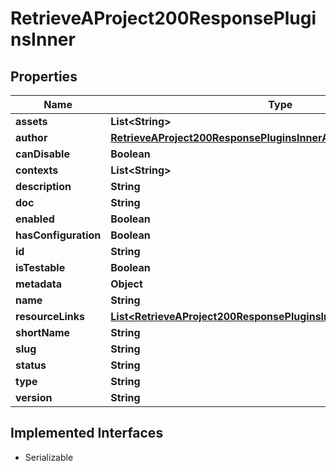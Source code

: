 

# RetrieveAProject200ResponsePluginsInner


## Properties

| Name | Type | Description | Notes |
|------------ | ------------- | ------------- | -------------|
|**assets** | **List&lt;String&gt;** |  |  |
|**author** | [**RetrieveAProject200ResponsePluginsInnerAuthor**](RetrieveAProject200ResponsePluginsInnerAuthor.md) |  |  [optional] |
|**canDisable** | **Boolean** |  |  |
|**contexts** | **List&lt;String&gt;** |  |  |
|**description** | **String** |  |  [optional] |
|**doc** | **String** |  |  |
|**enabled** | **Boolean** |  |  |
|**hasConfiguration** | **Boolean** |  |  |
|**id** | **String** |  |  |
|**isTestable** | **Boolean** |  |  |
|**metadata** | **Object** |  |  |
|**name** | **String** |  |  |
|**resourceLinks** | [**List&lt;RetrieveAProject200ResponsePluginsInnerResourceLinksInner&gt;**](RetrieveAProject200ResponsePluginsInnerResourceLinksInner.md) |  |  [optional] |
|**shortName** | **String** |  |  |
|**slug** | **String** |  |  |
|**status** | **String** |  |  |
|**type** | **String** |  |  |
|**version** | **String** |  |  [optional] |


## Implemented Interfaces

* Serializable


